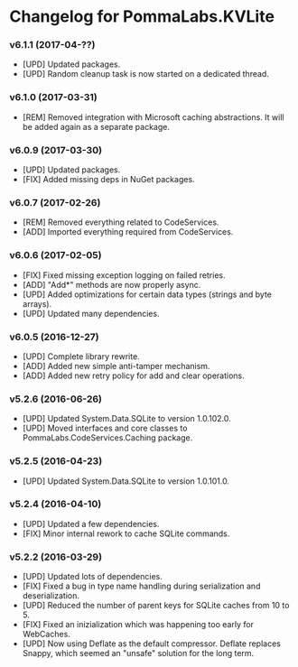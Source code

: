 # Changelog for PommaLabs.KVLite #

### v6.1.1 (2017-04-??) ###

* [UPD] Updated packages.
* [UPD] Random cleanup task is now started on a dedicated thread. 

### v6.1.0 (2017-03-31) ###

* [REM] Removed integration with Microsoft caching abstractions. It will be added again as a separate package. 

### v6.0.9 (2017-03-30) ###

* [UPD] Updated packages.
* [FIX] Added missing deps in NuGet packages.

### v6.0.7 (2017-02-26) ###

* [REM] Removed everything related to CodeServices.
* [ADD] Imported everything required from CodeServices.

### v6.0.6 (2017-02-05) ###

* [FIX] Fixed missing exception logging on failed retries.
* [ADD] "Add*" methods are now properly async.
* [UPD] Added optimizations for certain data types (strings and byte arrays).
* [UPD] Updated many dependencies.

### v6.0.5 (2016-12-27) ###

* [UPD] Complete library rewrite.
* [ADD] Added new simple anti-tamper mechanism.
* [ADD] Added new retry policy for add and clear operations.

### v5.2.6 (2016-06-26) ###

* [UPD] Updated System.Data.SQLite to version 1.0.102.0.
* [UPD] Moved interfaces and core classes to PommaLabs.CodeServices.Caching package.

### v5.2.5 (2016-04-23) ###

* [UPD] Updated System.Data.SQLite to version 1.0.101.0.

### v5.2.4 (2016-04-10) ###

* [UPD] Updated a few dependencies.
* [FIX] Minor internal rework to cache SQLite commands.

### v5.2.2 (2016-03-29) ###

* [UPD] Updated lots of dependencies.
* [FIX] Fixed a bug in type name handling during serialization and deserialization.
* [UPD] Reduced the number of parent keys for SQLite caches from 10 to 5.
* [FIX] Fixed an inizialization which was happening too early for WebCaches.
* [UPD] Now using Deflate as the default compressor. Deflate replaces Snappy, which seemed an "unsafe" solution for the long term.
